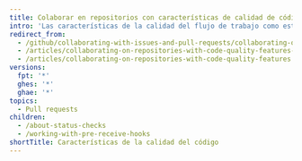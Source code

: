 ```yaml
---
title: Colaborar en repositorios con características de calidad de código
intro: 'Las características de la calidad del flujo de trabajo como estados, {% ifversion ghes %}ganchos de pre-recepción. {% endif %}ramas protegidas y verificación de estado requerida ayudan a los colaboradores a hacer contribuciones que cumplan con las condiciones establecidas por la organización y los administradores del repositorio.'
redirect_from:
  - /github/collaborating-with-issues-and-pull-requests/collaborating-on-repositories-with-code-quality-features/
  - /articles/collaborating-on-repositories-with-code-quality-features-enabled/
  - /articles/collaborating-on-repositories-with-code-quality-features
versions:
  fpt: '*'
  ghes: '*'
  ghae: '*'
topics:
  - Pull requests
children:
  - /about-status-checks
  - /working-with-pre-receive-hooks
shortTitle: Características de la calidad del código
---
```


